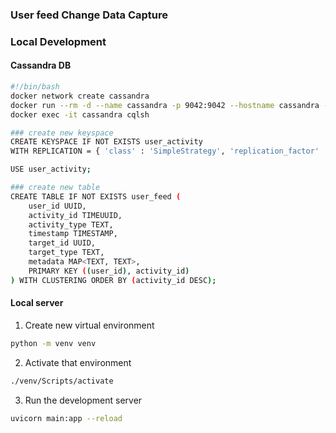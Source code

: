 
### User feed Change Data Capture

### Local Development
#### Cassandra DB

```bash
#!/bin/bash
docker network create cassandra
docker run --rm -d --name cassandra -p 9042:9042 --hostname cassandra --network cassandra cassandra
docker exec -it cassandra cqlsh

### create new keyspace
CREATE KEYSPACE IF NOT EXISTS user_activity 
WITH REPLICATION = { 'class' : 'SimpleStrategy', 'replication_factor' : 1 };

USE user_activity;

### create new table
CREATE TABLE IF NOT EXISTS user_feed (
    user_id UUID,
    activity_id TIMEUUID,
    activity_type TEXT,
    timestamp TIMESTAMP,
    target_id UUID,
    target_type TEXT,
    metadata MAP<TEXT, TEXT>,
    PRIMARY KEY ((user_id), activity_id)
) WITH CLUSTERING ORDER BY (activity_id DESC);
```

#### Local server

1. Create new virtual environment
```bash
python -m venv venv
```

2. Activate that environment
```bash
./venv/Scripts/activate
```

3. Run the development server
```bash
uvicorn main:app --reload
```